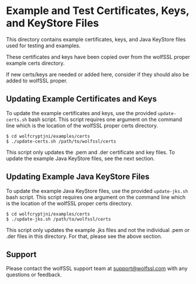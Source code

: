 
# Example and Test Certificates, Keys, and KeyStore Files

This directory contains example certificates, keys, and Java KeyStore
files used for testing and examples.

These certificates and keys have been copied over from the wolfSSL proper
example certs directory.

If new certs/keys are needed or added here, consider if they should also be
added to wolfSSL proper.

## Updating Example Certificates and Keys

To update the example certificates and keys, use the provided
`update-certs.sh` bash script. This script requires one argument on the
command line which is the location of the wolfSSL proper certs directory.

```
$ cd wolfcryptjni/examples/certs
$ ./update-certs.sh /path/to/wolfssl/certs
```

This script only updates the .pem and .der certificate and key files. To update
the example Java KeyStore files, see the next section.

## Updating Example Java KeyStore Files

To update the example Java KeyStore files, use the provided `update-jks.sh`
bash script. This script requires one argument on the command line which is
the location of the wolfSSL proper certs directory.

```
$ cd wolfcryptjni/examples/certs
$ ./update-jks.sh /path/to/wolfssl/certs
```

This script only updates the example .jks files and not the individual
.pem or .der files in this directory. For that, please see the above section.

## Support

Please contact the wolfSSL support team at support@wolfssl.com with any
questions or feedback.

